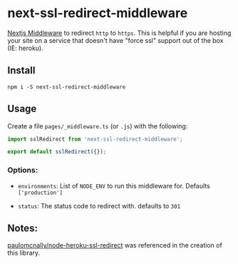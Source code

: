 # next-ssl-redirect-middleware

[Nextjs Middleware](https://nextjs.org/docs/middleware) to redirect `http` to `https`.  This is helpful if you are hosting your site on a service that doesn't have "force ssl" support out of the box (IE: heroku).

## Install 

`npm i -S next-ssl-redirect-middleware`

## Usage

Create a file `pages/_middleware.ts` (or `.js`) with the following:

```typescript
import sslRedirect from 'next-ssl-redirect-middleware';

export default sslRedirect({});
```

### Options:

- `environments`: List of `NODE_ENV` to run this middleware for.  Defaults `['production']`

- `status`: The status code to redirect with.  defaults to `301`

## Notes:

[paulomcnally/node-heroku-ssl-redirect](https://github.com/paulomcnally/node-heroku-ssl-redirect) was referenced in the creation of this library.
